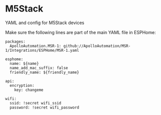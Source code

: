 # M5Stack
YAML and config for M5Stack devices


Make sure the following lines are part of the main YAML file in ESPHome:

```
packages:
  ApolloAutomation.MSR-1: github://ApolloAutomation/MSR-1/Integrations/ESPHome/MSR-1.yaml

esphome:
  name: ${name}
  name_add_mac_suffix: false
  friendly_name: ${friendly_name}

api:
  encryption:
    key: changeme

wifi:
  ssid: !secret wifi_ssid
  password: !secret wifi_password

```
